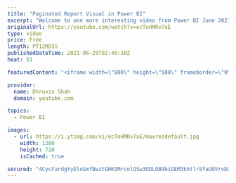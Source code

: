 ```yaml
---
title: "Paginated Report Visual in Power BI"
excerpt: "Welcome to one more interesting video from Power BI June 2021 feature updates. So, excited to announce that the long-anticipated paginated report visual for Power BI reports is now available in Power BI Desktop as a public preview. Yes, during this video we will talk about Paginated Report Visual in"
originalUrl: https://youtube.com/watch?v=ecToHMRv7aE
type: video
price: Free
length: PT12M55S
publishedDateTime: 2021-06-29T02:40:10Z
heat: 51

featuredContent: "<iframe width=\"800\" height=\"500\" frameborder=\"0\" src=\"https://www.youtube.com/embed/ecToHMRv7aE\" allow=\"accelerometer; autoplay; encrypted-media; gyroscope; picture-in-picture\" allowfullscreen></iframe>"

provider:
  name: Dhruvin Shah
  domain: youtube.com

topics:
  - Power BI

images:
  - url: https://i.ytimg.com/vi/ecToHMRv7aE/maxresdefault.jpg
    width: 1280
    height: 720
    isCached: true

secured: "4CycFardgYyElnGmfBwztGHKSMrcolQSw3UDLOB9biGEM3khtlr8faUOVrvDZcE7y5zjPHYqaiKPA3sJiyB7Acp1uKgj28F1SZ6cZlUpAfXoXx5EUrulclE35dYsjPbYQb97CwLEOL0hK0jR1ImlXl5a46O3+HNbylTlpdT3RaPm2H+Gsjw/Y9H7OCsauw5EiqkWPLzyyaJhP402iO+jGT5OYl9X7nYVAsNCg/2wK/6vBBiw/ytU5KRkDzK858toPcqKsKZej+ErgoxdfMOO+SApt8XCnqp+BWjw0Y/62DZVQX744gJS8ybZujhKhQ/1vu4YoyG0JBqW9O3Bs8i5SHFnYtrj5X2El+Db68d9Px228tJvm2DkMyvWA2mFzPN+pvFU+02IxlyfyfFNPnR3I7FKWSKLKgeFAAhfkNbtx2A=;lF0Cwt60h4eRtKkY6Ft9Hw=="
---
```


